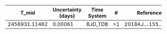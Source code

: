 |T_mid        |Uncertainty (days)|Time System|#  |Reference           |
|-------------|------------------|-----------|---|--------------------|
|2456931.11462|0.00061           |BJD_TDB    |>1 |2018AJ....155..112B |
